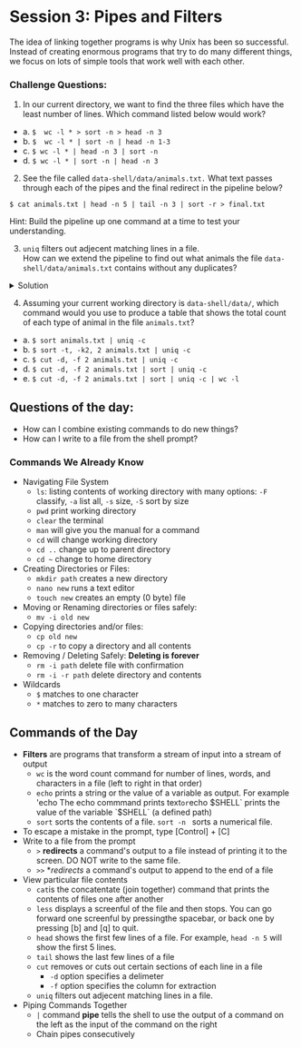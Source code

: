 # Session 3: Pipes and Filters
The idea of linking together programs is why Unix has been so successful.
Instead of creating enormous programs that try to do many  different things, we focus on lots of simple tools that work well with each other.

### Challenge Questions:
1. In our current directory, we want to find the three files which have the least number of lines.  Which command listed below would work?
 - a.  `$  wc -l * > sort -n > head -n 3`
 - b.  `$  wc -l * | sort -n | head -n 1-3`
 - c.  `$ wc -l * | head -n 3 | sort -n`
 - d.  `$ wc -l * | sort -n | head -n 3`
 
2. See the file called `data-shell/data/animals.txt.` 
What text passes through each of the pipes and the final redirect in the pipeline below?

`$ cat animals.txt | head -n 5 | tail -n 3 | sort -r > final.txt`

Hint:  Build the pipeline up one command at a time to test your understanding.
 
3.  `uniq` filters out adjecent matching lines in a file.  
How can we extend the pipeline to find out what animals the file `data-shell/data/animals.txt` contains without any duplicates?
<details>
<summary>Solution</summary>
`cut -d , -f 2 animals.txt | sort | uniq > animals_unique.txt`
</details>

4. Assuming your current working directory is `data-shell/data/`, which command would you use to produce a table that shows the total count of each type of animal in the file `animals.txt`?
  - a. `$ sort animals.txt | uniq -c`
  - b. `$ sort -t, -k2, 2 animals.txt | uniq -c`
  - c. `$ cut -d, -f 2 animals.txt | uniq -c`
  - d. `$ cut -d, -f 2 animals.txt | sort | uniq -c`
  - e. `$ cut -d, -f 2 animals.txt | sort | uniq -c | wc -l`

## Questions of the day:
- How can I combine existing commands to do new things?
- How can I write to a file from the shell prompt?
   
### Commands We Already Know
- Navigating File System
  - `ls`: listing contents of working directory with many options: `-F` classify, `-a` list all, `-s` size, `-S` sort by size
  - `pwd` print working directory
  - `clear` the terminal
  - `man` will give you the manual for a command
  - `cd` will change working directory
  - `cd ..` change up to parent directory
  - `cd ~` change to home directory
- Creating Directories or Files:
  - `mkdir path` creates a new directory
  - `nano new` runs a text editor 
  - `touch new` creates an empty (0 byte) file
- Moving or Renaming directories or files safely:
  - `mv -i old new` 
- Copying directories and/or files:  
  - `cp old new` 
  - `cp -r` to copy a directory and all contents
- Removing / Deleting Safely: **Deleting is forever**
  - `rm -i path` delete file with confirmation
  - `rm -i -r path` delete directory and contents    
- Wildcards
  - `$` matches to one character
  - `*` matches to zero to many characters
  
  
## Commands of the Day
- **Filters** are programs that transform a stream of input into a stream of output
  - `wc` is the word count command for number of lines, words, and characters in a file (left to right in that order)
  - `echo` prints a string or the value of a variable as output.  For example 'echo The echo commmand prints text` or `echo $SHELL` prints the value of the variable `$SHELL` (a defined path)
  - `sort` sorts the contents of a file.  `sort -n ` sorts a numerical file.
- To escape a mistake in the prompt, type [Control] + [C] 
- Write to a file from the prompt
  - `>` **redirects** a command's output to a file instead of printing it to the screen.  DO NOT write to the same file.
  - `>>` **redirects* a command's output to append to the end of a file 
- View particular file contents
  - `cat`is the concatentate (join together) command that prints the contents of files one after another
  - `less` displays a screenful of the file and then stops.  You can go forward one screenful by pressingthe spacebar, or back one by pressing [b] and [q] to quit.
  - `head` shows the first few lines of a file.  For example, `head -n 5` will show the first 5 lines.
  - `tail` shows the last few lines of a file
  - `cut` removes or cuts out certain sections of each line in a file
     - `-d` option specifies a delimeter 
     - `-f` option specifies the column for extraction
  - `uniq` filters out adjecent matching lines in a file.
- Piping Commands Together
  - `|` command **pipe** tells the shell to use the output of a command on the left as the input of the command on the right
  - Chain pipes consecutively
